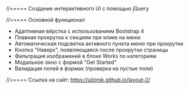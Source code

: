 //===== Создание интерактивного UI с помощью jQuery

//===== Основной функционал

- Адаптивная вёрстка с использованием Bootstrap 4
- Плавная прокрутка к секциям при клике на меню
- Автоматическая подсветка активного пункта меню при прокрутке
- Кнопка "Наверх", появляющаяся после прокрутки страницы
- Фильтрация изображений в блоке Works по категориям
- Модальное окно с формой "Get Started"
- Валидация полей в формах (проверка на пустые поля)

//===== Ссылка на сайт:
https://ulzirok.github.io/layout-2/
